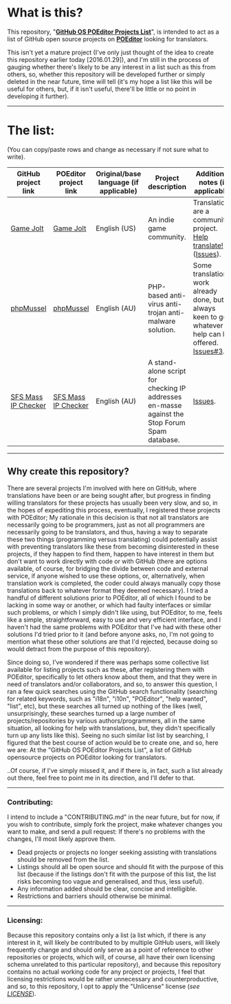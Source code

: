 # What is this?

This repository, "__[GitHub OS POEditor Projects List](https://github.com/Maikuolan/GitHub-OS-POEditor-Projects-List)__", is intended to act as a list of GitHub open source projects on __[POEditor](https://poeditor.com/)__ looking for translators.

This isn't yet a mature project (I've only just thought of the idea to create this repository earlier today [2016.01.29]), and I'm still in the process of gauging whether there's likely to be any interest in a list such as this from others, so, whether this repository will be developed further or simply deleted in the near future, time will tell (it's my hope a list like this will be useful for others, but, if it isn't useful, there'll be little or no point in developing it further).

---

# The list:

(You can copy/paste rows and change as necessary if not sure what to write).

GitHub project link | POEditor project link | Original/base language (if applicable) | Project description | Additional notes (if applicable)
---|---|---|---|---
[Game Jolt](https://github.com/gamejolt/translations) | [Game Jolt](https://poeditor.com/join/project/B4nWT6EgnD) | English (US) | An indie game community. | Translations are a community project. [Help translate!](https://poeditor.com/join/project/B4nWT6EgnD) ([Issues](https://github.com/gamejolt/translations/issues)).
[phpMussel](https://github.com/Maikuolan/phpMussel) | [phpMussel](https://poeditor.com/join/project/5CcT8VcfeK) | English (AU) | PHP-based anti-virus anti-trojan anti-malware solution. | Some translation work already done, but always keen to get whatever help can be offered. [Issues#3](https://github.com/Maikuolan/phpMussel/issues/3).
[SFS Mass IP Checker](https://github.com/Maikuolan/SFS-Mass-IP-Checker/) | [SFS Mass IP Checker](https://poeditor.com/join/project/dZAEjJsmj6) | English (AU) | A stand-alone script for checking IP addresses en-masse against the Stop Forum Spam database. | [Issues](https://github.com/Maikuolan/SFS-Mass-IP-Checker/issues).

---

## Why create this repository?

There are several projects I'm involved with here on GitHub, where translations have been or are being sought after, but progress in finding willing translators for these projects has usually been very slow, and so, in the hopes of expediting this process, eventually, I registered these projects with POEditor; My rationale in this decision is that not all translators are necessarily going to be programmers, just as not all programmers are necessarily going to be translators, and thus, having a way to separate these two things (programming versus translating) could potentially assist with preventing translators like these from becoming disinterested in these projects, if they happen to find them, happen to have interest in them but don't want to work directly with code or with GitHub (there are options available, of course, for bridging the divide between code and external service, if anyone wished to use these options, or, alternatively, when translation work is completed, the coder could always manually copy those translations back to whatever format they deemed necessary). I tried a handful of different solutions prior to POEditor, all of which I found to be lacking in some way or another, or which had faulty interfaces or similar such problems, or which I simply didn't like using, but POEditor, to me, feels like a simple, straightforward, easy to use and very efficient interface, and I haven't had the same problems with POEditor that I've had with these other solutions I'd tried prior to it (and before anyone asks, no, I'm not going to mention what these other solutions are that I'd rejected, because doing so would detract from the purpose of this repository).

Since doing so, I've wondered if there was perhaps some collective list available for listing projects such as these, after registering them with POEditor, specifically to let others know about them, and that they were in need of translators and/or collaborators, and so, to answer this question, I ran a few quick searches using the GitHub search functionality (searching for related keywords, such as "i18n", "i10n", "POEditor", "help wanted", "list", etc), but these searches all turned up nothing of the likes (well, unsurprisingly, these searches turned up a large number of projects/repositories by various authors/programmers, all in the same situation, all looking for help with translations, but, they didn't specifically turn up any lists like this). Seeing no such similar list list by searching, I figured that the best course of action would be to create one, and so, here we are: At the "GitHub OS POEditor Projects List", a list of GitHub opensource projects on POEditor looking for translators.

..Of course, if I've simply missed it, and if there is, in fact, such a list already out there, feel free to point me in its direction, and I'll defer to that.

---

### Contributing:

I intend to include a "CONTRIBUTING.md" in the near future, but for now, if you wish to contribute, simply fork the project, make whatever changes you want to make, and send a pull request: If there's no problems with the changes, I'll most likely approve them.

- Dead projects or projects no longer seeking assisting with translations should be removed from the list.
- Listings should all be open source and should fit with the purpose of this list (because if the listings don't fit with the purpose of this list, the list risks becoming too vague and generalised, and thus, less useful).
- Any information added should be clear, concise and intelligible.
- Restrictions and barriers should otherwise be minimal.

---

### Licensing:

Because this repository contains only a list (a list which, if there is any interest in it, will likely be contributed to by multiple GitHub users, will likely frequently change and should only serve as a point of reference to other repositories or projects, which will, of course, all have their own licensing schema unrelated to this particular repository), and because this repository contains no actual working code for any project or projects, I feel that licensing restrictions would be rather unnecessary and counterproductive, and so, to this repository, I opt to apply the "Unlicense" license (*see [LICENSE](https://github.com/Maikuolan/GitHub-OS-POEditor-Projects-List/blob/master/LICENSE)*).

